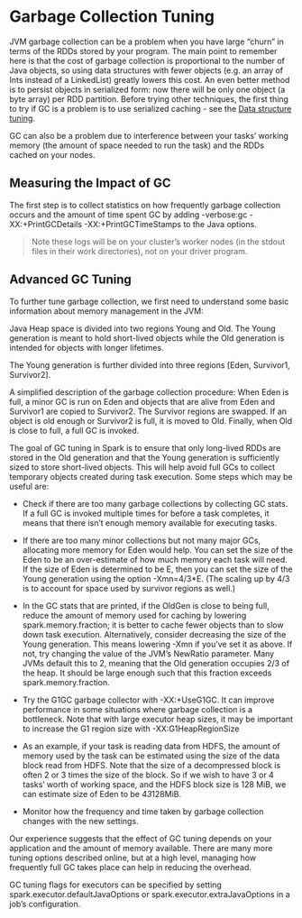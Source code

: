 # Garbage Collection Tuning

JVM garbage collection can be a problem when you have large “churn” in terms of the RDDs stored by your program. The main point to remember here is that the cost of garbage collection is proportional to the number of Java objects, so using data structures with fewer objects (e.g. an array of Ints instead of a LinkedList) greatly lowers this cost. An even better method is to persist objects in serialized form: now there will be only one object (a byte array) per RDD partition. Before trying other techniques, the first thing to try if GC is a problem is to use serialized caching - see the [Data structure tuning](memory-management.md).

GC can also be a problem due to interference between your tasks’ working memory (the amount of space needed to run the task) and the RDDs cached on your nodes.

## Measuring the Impact of GC
The first step is to collect statistics on how frequently garbage collection occurs and the amount of time spent GC by adding -verbose:gc -XX:+PrintGCDetails -XX:+PrintGCTimeStamps to the Java options. 
> Note these logs will be on your cluster’s worker nodes (in the stdout files in their work directories), not on your driver program.

## Advanced GC Tuning
To further tune garbage collection, we first need to understand some basic information about memory management in the JVM:

Java Heap space is divided into two regions Young and Old. The Young generation is meant to hold short-lived objects while the Old generation is intended for objects with longer lifetimes.

The Young generation is further divided into three regions [Eden, Survivor1, Survivor2].

A simplified description of the garbage collection procedure: When Eden is full, a minor GC is run on Eden and objects that are alive from Eden and Survivor1 are copied to Survivor2. The Survivor regions are swapped. If an object is old enough or Survivor2 is full, it is moved to Old. Finally, when Old is close to full, a full GC is invoked.

The goal of GC tuning in Spark is to ensure that only long-lived RDDs are stored in the Old generation and that the Young generation is sufficiently sized to store short-lived objects. This will help avoid full GCs to collect temporary objects created during task execution. Some steps which may be useful are:

* Check if there are too many garbage collections by collecting GC stats. If a full GC is invoked multiple times for before a task completes, it means that there isn’t enough memory available for executing tasks.

* If there are too many minor collections but not many major GCs, allocating more memory for Eden would help. You can set the size of the Eden to be an over-estimate of how much memory each task will need. If the size of Eden is determined to be E, then you can set the size of the Young generation using the option -Xmn=4/3*E. (The scaling up by 4/3 is to account for space used by survivor regions as well.)

* In the GC stats that are printed, if the OldGen is close to being full, reduce the amount of memory used for caching by lowering spark.memory.fraction; it is better to cache fewer objects than to slow down task execution. Alternatively, consider decreasing the size of the Young generation. This means lowering -Xmn if you’ve set it as above. If not, try changing the value of the JVM’s NewRatio parameter. Many JVMs default this to 2, meaning that the Old generation occupies 2/3 of the heap. It should be large enough such that this fraction exceeds spark.memory.fraction.

* Try the G1GC garbage collector with -XX:+UseG1GC. It can improve performance in some situations where garbage collection is a bottleneck. Note that with large executor heap sizes, it may be important to increase the G1 region size with -XX:G1HeapRegionSize

* As an example, if your task is reading data from HDFS, the amount of memory used by the task can be estimated using the size of the data block read from HDFS. Note that the size of a decompressed block is often 2 or 3 times the size of the block. So if we wish to have 3 or 4 tasks’ worth of working space, and the HDFS block size is 128 MiB, we can estimate size of Eden to be 4*3*128MiB.

* Monitor how the frequency and time taken by garbage collection changes with the new settings.

Our experience suggests that the effect of GC tuning depends on your application and the amount of memory available. There are many more tuning options described online, but at a high level, managing how frequently full GC takes place can help in reducing the overhead.

GC tuning flags for executors can be specified by setting spark.executor.defaultJavaOptions or spark.executor.extraJavaOptions in a job’s configuration.